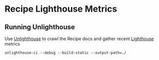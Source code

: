 # Recipe Lighthouse Metrics

## Running Unlighthouse

Use [Unlighthouse](https://unlighthouse.dev/) to crawl the Recipe docs and gather recent [Lighthouse](https://github.com/GoogleChrome/lighthouse) metrics

`unlighthouse-ci --debug --build-static --output-path=./`
